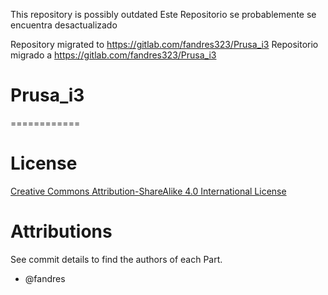 This repository is possibly outdated
Este Repositorio se probablemente se encuentra desactualizado

Repository migrated to https://gitlab.com/fandres323/Prusa_i3
Repositorio migrado a https://gitlab.com/fandres323/Prusa_i3


# Prusa_i3
============



License 
======

[Creative Commons Attribution-ShareAlike 4.0 International License](http://creativecommons.org/licenses/by-sa/4.0/)

Attributions
============
See commit details to find the authors of each Part.
- @fandres
